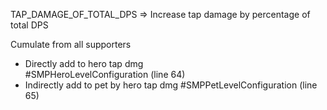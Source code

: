 TAP_DAMAGE_OF_TOTAL_DPS  => Increase tap damage by percentage of total DPS

Cumulate from all supporters  
- Directly add to hero tap dmg  
	#SMPHeroLevelConfiguration (line 64)
- Indirectly add to pet by hero tap dmg
	#SMPPetLevelConfiguration (line 65)